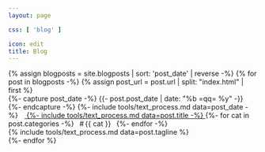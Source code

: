 ```yaml
---
layout: page

css: [ 'blog' ]

icon: edit
title: Blog
---
```


<div class='container'>
{% assign blogposts = site.blogposts | sort: 'post_date' | reverse -%}
{% for post in blogposts -%}
  {% assign post_url = post.url | split: "index.html" | first %}
  <div class='post'>
    <span class='date heading'>
      {%- capture post_date -%}
        {{- post.post_date | date: "%b =qq= %y" -}}
      {%- endcapture -%}
      {%- include tools/text_process.md data=post_date -%}
      &thinsp;<i class='fas fa-fw fa-sm fa-chevron-right'></i>
    </span>
    <i class='fas fa-sm fa-fw fa-{{ post.icon }}'></i>
    &thinsp;<a href='{{ post_url }}' class='title'>
      {%- include tools/text_process.md data=post.title -%}
    </a>
    <span class='categories visible-at-medium'>
    {%- for cat in post.categories -%}
      <span class='cat'>&ensp;#&thinsp;{{ cat }}&ensp;</span>
    {%- endfor -%}
    </span>
    <br>
    <div class='tagline'>
      {% include tools/text_process.md data=post.tagline %}
    </div>
  </div>
{%- endfor %}
</div>